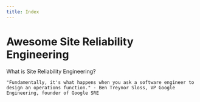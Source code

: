 ```yaml
---
title: Index
---
```

# Awesome Site Reliability Engineering

What is Site Reliability Engineering?

```
"Fundamentally, it's what happens when you ask a software engineer to design an operations function." - Ben Treynor Sloss, VP Google Engineering, founder of Google SRE
```
